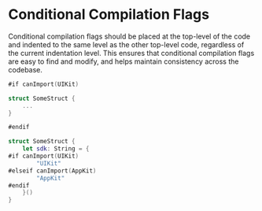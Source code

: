 # Conditional Compilation Flags

Conditional compilation flags should be placed at the top-level of the code and indented to the same level as the other top-level code, regardless of the current indentation level. This ensures that conditional compilation flags are easy to find and modify, and helps maintain consistency across the codebase.

```swift
#if canImport(UIKit)

struct SomeStruct {
    ...
}

#endif
``` 

```swift
struct SomeStruct {
    let sdk: String = {
#if canImport(UIKit)
        "UIKit"
#elseif canImport(AppKit)
        "AppKit"
#endif
    }()
}
```
